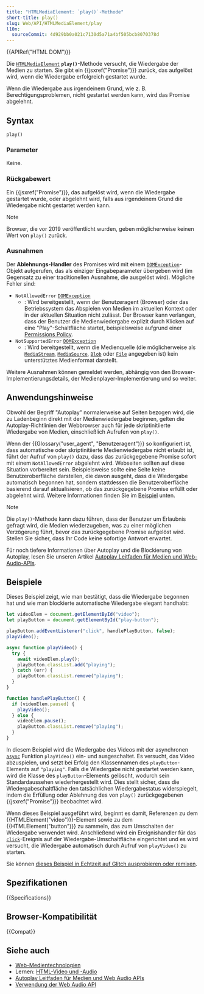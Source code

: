 ```yaml
---
title: "HTMLMediaElement: `play()`-Methode"
short-title: play()
slug: Web/API/HTMLMediaElement/play
l10n:
  sourceCommit: 4d929bb0a021c7130d5a71a4bf505bcb8070378d
---
```


{{APIRef("HTML DOM")}}

Die [`HTMLMediaElement`](/de/docs/Web/API/HTMLMediaElement)
**`play()`**-Methode versucht, die Wiedergabe der Medien zu starten.
Sie gibt ein {{jsxref("Promise")}} zurück, das aufgelöst wird, wenn die Wiedergabe erfolgreich gestartet wurde.

Wenn die Wiedergabe aus irgendeinem Grund, wie z. B. Berechtigungsproblemen, nicht gestartet werden kann, wird das Promise abgelehnt.

## Syntax

```js-nolint
play()
```

### Parameter

Keine.

### Rückgabewert

Ein {{jsxref("Promise")}}, das aufgelöst wird, wenn die Wiedergabe gestartet wurde, oder abgelehnt wird, falls aus irgendeinem Grund die Wiedergabe nicht gestartet werden kann.

> [!NOTE]
> Browser, die vor 2019 veröffentlicht wurden, geben möglicherweise keinen Wert von
> `play()` zurück.

### Ausnahmen

Der **Ablehnungs-Handler** des Promises wird mit einem [`DOMException`](/de/docs/Web/API/DOMException)-Objekt aufgerufen, das als einziger Eingabeparameter übergeben wird (im Gegensatz zu einer traditionellen Ausnahme, die ausgelöst wird). Mögliche Fehler sind:

- `NotAllowedError` [`DOMException`](/de/docs/Web/API/DOMException)
  - : Wird bereitgestellt, wenn der Benutzeragent (Browser) oder das Betriebssystem das Abspielen von Medien im aktuellen Kontext oder in der aktuellen Situation nicht zulässt. Der Browser kann verlangen, dass der Benutzer die Medienwiedergabe explizit durch Klicken auf eine "Play"-Schaltfläche startet, beispielsweise aufgrund einer [Permissions Policy](/de/docs/Web/HTTP/Guides/Permissions_Policy).
- `NotSupportedError` [`DOMException`](/de/docs/Web/API/DOMException)
  - : Wird bereitgestellt, wenn die Medienquelle (die möglicherweise als [`MediaStream`](/de/docs/Web/API/MediaStream), [`MediaSource`](/de/docs/Web/API/MediaSource), [`Blob`](/de/docs/Web/API/Blob) oder [`File`](/de/docs/Web/API/File) angegeben ist) kein unterstütztes Medienformat darstellt.

Weitere Ausnahmen können gemeldet werden, abhängig von den Browser-Implementierungsdetails, der Medienplayer-Implementierung und so weiter.

## Anwendungshinweise

Obwohl der Begriff "Autoplay" normalerweise auf Seiten bezogen wird, die zu Ladenbeginn direkt mit der Medienwiedergabe beginnen, gelten die Autoplay-Richtlinien der Webbrowser auch für jede skriptinitiierte Wiedergabe von Medien, einschließlich Aufrufen von `play()`.

Wenn der {{Glossary("user_agent", "Benutzeragent")}} so konfiguriert ist, dass automatische oder skriptinitiierte Medienwiedergabe nicht erlaubt ist, führt der Aufruf von `play()` dazu, dass das zurückgegebene Promise sofort mit einem `NotAllowedError` abgelehnt wird. Webseiten sollten auf diese Situation vorbereitet sein. Beispielsweise sollte eine Seite keine Benutzeroberfläche darstellen, die davon ausgeht, dass die Wiedergabe automatisch begonnen hat, sondern stattdessen die Benutzeroberfläche basierend darauf aktualisieren, ob das zurückgegebene Promise erfüllt oder abgelehnt wird. Weitere Informationen finden Sie im [Beispiel](#beispiele) unten.

> [!NOTE]
> Die `play()`-Methode kann dazu führen, dass der Benutzer um Erlaubnis gefragt wird, die Medien wiederzugeben, was zu einer möglichen Verzögerung führt, bevor das zurückgegebene Promise aufgelöst wird. Stellen Sie sicher, dass Ihr Code keine sofortige Antwort erwartet.

Für noch tiefere Informationen über Autoplay und die Blockierung von Autoplay, lesen Sie unseren Artikel [Autoplay Leitfaden für Medien und Web-Audio-APIs](/de/docs/Web/Media/Guides/Autoplay).

## Beispiele

Dieses Beispiel zeigt, wie man bestätigt, dass die Wiedergabe begonnen hat und wie man blockierte automatische Wiedergabe elegant handhabt:

```js
let videoElem = document.getElementById("video");
let playButton = document.getElementById("play-button");

playButton.addEventListener("click", handlePlayButton, false);
playVideo();

async function playVideo() {
  try {
    await videoElem.play();
    playButton.classList.add("playing");
  } catch (err) {
    playButton.classList.remove("playing");
  }
}

function handlePlayButton() {
  if (videoElem.paused) {
    playVideo();
  } else {
    videoElem.pause();
    playButton.classList.remove("playing");
  }
}
```

In diesem Beispiel wird die Wiedergabe des Videos mit der asynchronen [`async`](/de/docs/Web/JavaScript/Reference/Statements/async_function)
Funktion `playVideo()` ein- und ausgeschaltet. Es versucht, das Video abzuspielen, und setzt bei Erfolg den Klassennamen des `playButton`-Elements auf `"playing"`. Falls die Wiedergabe nicht gestartet werden kann, wird die Klasse des `playButton`-Elements gelöscht, wodurch sein Standardaussehen wiederhergestellt wird. Dies stellt sicher, dass die Wiedergabeschaltfläche den tatsächlichen Wiedergabestatus widerspiegelt, indem die Erfüllung oder Ablehnung des von `play()` zurückgegebenen {{jsxref("Promise")}} beobachtet wird.

Wenn dieses Beispiel ausgeführt wird, beginnt es damit, Referenzen zu dem {{HTMLElement("video")}}-Element sowie zu dem {{HTMLElement("button")}} zu sammeln, das zum Umschalten der Wiedergabe verwendet wird. Anschließend wird ein Ereignishandler für das [`click`](/de/docs/Web/API/Element/click_event)-Ereignis auf der Wiedergabe-Umschaltfläche eingerichtet und es wird versucht, die Wiedergabe automatisch durch Aufruf von `playVideo()` zu starten.

Sie können [dieses Beispiel in Echtzeit auf Glitch ausprobieren oder remixen](https://media-play-promise.glitch.me/).

## Spezifikationen

{{Specifications}}

## Browser-Kompatibilität

{{Compat}}

## Siehe auch

- [Web-Medientechnologien](/de/docs/Web/Media)
- Lernen: [HTML-Video und -Audio](/de/docs/Learn_web_development/Core/Structuring_content/HTML_video_and_audio)
- [Autoplay Leitfaden für Medien und Web Audio APIs](/de/docs/Web/Media/Guides/Autoplay)
- [Verwendung der Web Audio API](/de/docs/Web/API/Web_Audio_API/Using_Web_Audio_API)
